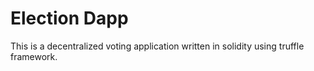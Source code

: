 # Election Dapp
This is a decentralized voting application written in solidity using truffle framework.
